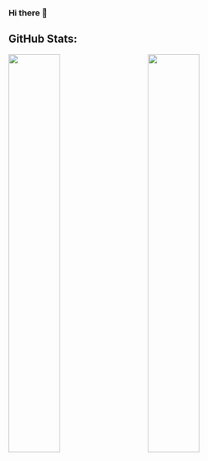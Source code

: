 ### Hi there 👋


## GitHub Stats:

<img  src="https://github-readme-stats.vercel.app/api?username=saiakarsh193&show_icons=true&hide_border=true&theme=tokyonight" width="45%" align="right" >

<img  src="https://github-readme-streak-stats.herokuapp.com/?user=saiakarsh193&hide_border=true&theme=tokyonight" width="45%" >
<br />
